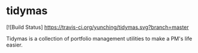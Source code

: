 # tidymas
[![Build Status] https://travis-ci.org/yunching/tidymas.svg?branch=master

Tidymas is a collection of portfolio management utilities to make a PM's life easier.

